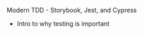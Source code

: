 Modern TDD - Storybook, Jest, and Cypress

- Intro to why testing is important
<!--stackedit_data:
eyJoaXN0b3J5IjpbLTE1MDA0OTkzMjgsLTIwODg3NDY2MTJdfQ
==
-->